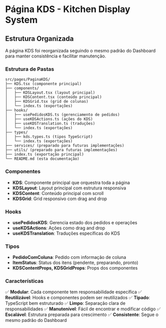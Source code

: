 # Página KDS - Kitchen Display System

## Estrutura Organizada

A página KDS foi reorganizada seguindo o mesmo padrão do Dashboard para manter consistência e facilitar manutenção.

### Estrutura de Pastas

```
src/pages/PaginaKDS/
├── KDS.tsx (componente principal)
├── components/
│   ├── KDSLayout.tsx (layout principal)
│   ├── KDSContent.tsx (conteúdo principal)
│   ├── KDSGrid.tsx (grid de colunas)
│   └── index.ts (exportações)
├── hooks/
│   ├── usePedidosKDS.ts (gerenciamento de pedidos)
│   ├── useKDSActions.ts (ações do KDS)
│   ├── useKDSTranslation.ts (traduções)
│   └── index.ts (exportações)
├── types/
│   ├── kds.types.ts (tipos TypeScript)
│   └── index.ts (exportações)
├── services/ (preparado para futuras implementações)
├── utils/ (preparado para futuras implementações)
├── index.ts (exportação principal)
└── README.md (esta documentação)
```

### Componentes

- **KDS**: Componente principal que orquestra toda a página
- **KDSLayout**: Layout principal com estrutura responsiva
- **KDSContent**: Conteúdo principal com scroll
- **KDSGrid**: Grid responsivo com drag and drop

### Hooks

- **usePedidosKDS**: Gerencia estado dos pedidos e operações
- **useKDSActions**: Ações como drag and drop
- **useKDSTranslation**: Traduções específicas do KDS

### Tipos

- **PedidoComColuna**: Pedido com informação de coluna
- **ItemStatus**: Status dos itens (pendente, preparando, pronto)
- **KDSContentProps, KDSGridProps**: Props dos componentes

### Características

✅ **Modular**: Cada componente tem responsabilidade específica
✅ **Reutilizável**: Hooks e componentes podem ser reutilizados
✅ **Tipado**: TypeScript bem estruturado
✅ **Limpo**: Separação clara de responsabilidades
✅ **Manutenível**: Fácil de encontrar e modificar código
✅ **Escalável**: Estrutura preparada para crescimento
✅ **Consistente**: Segue o mesmo padrão do Dashboard
